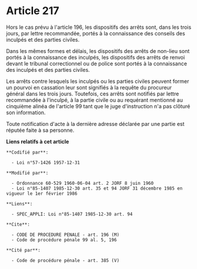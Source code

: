 # Article 217

Hors le cas prévu à l'article 196, les dispositifs des arrêts sont, dans les trois jours, par lettre recommandée, portés à la
connaissance des conseils des inculpés et des parties civiles.

Dans les mêmes formes et délais, les dispositifs des arrêts de non-lieu sont portés à la connaissance des inculpés, les
dispositifs des arrêts de renvoi devant le tribunal correctionnel ou de police sont portés à la connaissance des inculpés et
des parties civiles.

Les arrêts contre lesquels les inculpés ou les parties civiles peuvent former un pourvoi en cassation leur sont signifiés à
la requête du procureur général dans les trois jours. Toutefois, ces arrêts sont notifiés par lettre recommandée à l'inculpé,
à la partie civile ou au requérant mentionné au cinquième alinéa de l'article 99 tant que le juge d'instruction n'a pas
clôturé son information.

Toute notification d'acte à la dernière adresse déclarée par une partie est réputée faite à sa personne.

**Liens relatifs à cet article**

	**Codifié par**:

	  - Loi n°57-1426 1957-12-31

	**Modifié par**:

	  - Ordonnance 60-529 1960-06-04 art. 2 JORF 8 juin 1960
	  - Loi n°85-1407 1985-12-30 art. 35 et 94 JORF 31 décembre 1985 en vigueur le 1er février 1986

	**Liens**:

	  - SPEC_APPLI: Loi n°85-1407 1985-12-30 art. 94

	**Cite**:

	  - CODE DE PROCEDURE PENALE - art. 196 (M)
	  - Code de procédure pénale 99 al. 5, 196

	**Cité par**:

	  - Code de procédure pénale - art. 385 (V)
